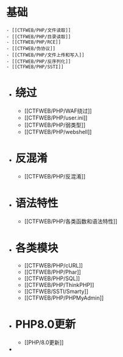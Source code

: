 # 基础
	- [[CTFWEB/PHP/文件读取]]
	- [[CTFWEB/PHP/目录读取]]
	- [[CTFWEB/PHP/RCE]]
	- [[CTFWEB/伪协议]]
	- [[CTFWEB/PHP/文件上传和写入]]
	- [[CTFWEB/PHP/反序列化]]
	- [[CTFWEB/PHP/SSTI]]
- # 绕过
	- [[CTFWEB/PHP/WAF绕过]]
	- [[CTFWEB/PHP/user.ini]]
	- [[CTFWEB/PHP/弱类型]]
	- [[CTFWEB/PHP/webshell]]
- # 反混淆
	- [[CTFWEB/PHP/反混淆]]
- # 语法特性
	- [[CTFWEB/PHP/各类函数和语法特性]]
- # 各类模块
	- [[CTFWEB/PHP/cURL]]
	- [[CTFWEB/PHP/Phar]]
	- [[CTFWEB/PHP/SQL]]
	- [[CTFWEB/PHP/ThinkPHP]]
	- [[CTFWEB/SSTI/Smarty]]
	- [[CTFWEB/PHP/PHPMyAdmin]]
- # PHP8.0更新
	- [[PHP/8.0更新]]
-
